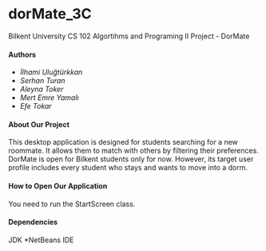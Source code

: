 # dorMate_3C
Bilkent University CS 102 Algortihms and Programing II Project - DorMate
#### Authors
* *İlhami Uluğtürkkan*
* *Serhan Turan*
* *Aleyna Toker*
* *Mert Emre Yamalı*
* *Efe Tokar*
#### About Our Project
This desktop application is designed for students searching for a new roommate. It allows them to match with others by filtering their preferences. DorMate is open for Bilkent students only for now. However, its target user profile includes every student who stays and wants to move into a dorm.
#### How to Open Our Application
You need to run the StartScreen class.
#### Dependencies
JDK
*NetBeans IDE
